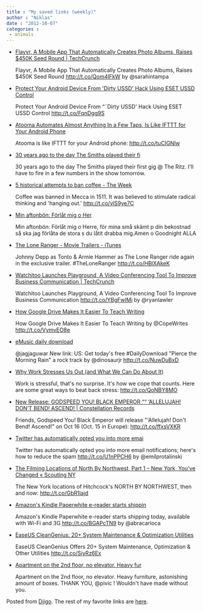 ```yaml
---
title : "My saved links (weekly)"
author : "Niklas"
date : "2012-10-07"
categories : 
 - animals
---
```


- [Flayvr, A Mobile App That Automatically Creates Photo Albums, Raises $450K Seed Round | TechCrunch](http://techcrunch.com/2012/10/04/flayvr-a-mobile-app-that-automatically-creates-photo-albums-raises-450k-seed-round/)
    
    Flayvr, A Mobile App That Automatically Creates Photo Albums, Raises $450K Seed Round http://t.co/Qom4lFkW by @sarahintampa
    
- [Protect Your Android Device From 'Dirty USSD' Hack Using ESET USSD Control](http://www.addictivetips.com/android/eset-ussd-control-protect-your-android-device-from-dirty-ussd-hack/?utm_source=feedburner&utm_medium=twitter&utm_campaign=Feed%3A+Addictivetips+%28AddictiveTips%29)
    
    Protect Your Android Device From “˜Dirty USSD' Hack Using ESET USSD Control http://t.co/FqnDgg9S
    
- [Atooma Automates Almost Anything In a Few Taps, Is Like IFTTT for Your Android Phone](http://lifehacker.com/5948760/atooma-is-like-ifttt-for-your-android-phone?utm_campaign=socialflow_lifehacker_twitter&utm_source=lifehacker_twitter&utm_medium=socialflow)
    
    Atooma is like IFTTT for your Android phone: http://t.co/tuCIGNlw
    
- [30 years ago to the day The Smiths played their fi](http://www.diigo.com/item/note/yyfb/8ks1)
    
    30 years ago to the day The Smiths played their first gig @ The Ritz. I'll have to fire in a few numbers in the show tomorrow.
    
- [5 historical attempts to ban coffee - The Week](http://theweek.com/article/index/234114/5-historical-attempts-to-ban-coffee)
    
    Coffee was banned in Mecca in 1511. It was believed to stimulate radical thinking and 'hanging out.' http://t.co/vlS9ye7C
    
- [Min aftonbön: Förlåt mig o Her](http://www.diigo.com/item/note/yyfb/hcnv)
    
    Min aftonbön: Förlåt mig o Herre, för mina små skämt p din bekostnad så ska jag förlåta de stora s du låtit drabba mig.Amen o Goodnight ALLA
    
- [The Lone Ranger - Movie Trailers - iTunes](http://trailers.apple.com/trailers/disney/theloneranger/)
    
    Johnny Depp as Tonto & Armie Hammer as The Lone Ranger ride again in the exclusive trailer. #TheLoneRanger http://t.co/HBlXAkeK
    
    
- [Watchitoo Launches Playground, A Video Conferencing Tool To Improve Business Communication | TechCrunch](http://techcrunch.com/2012/10/03/watchitoo-playground/)
    
    Watchitoo Launches Playground, A Video Conferencing Tool To Improve Business Communication http://t.co/YBgFwIMi by @ryanlawler
    
- [How Google Drive Makes It Easier To Teach Writing](http://www.readwriteweb.com/archives/how-google-drive-makes-it-easier-to-teach-writing.php)
    
    How Google Drive Makes It Easier To Teach Writing by @CopeWrites http://t.co/VymvEO8e
    
- [eMusic daily download](http://www.emusic.com/dailydownloads/toolbar/main.html?utm_source=FB%2FTwitter&utm_medium=Tweet&utm_campaign=SocialPosts)
    
    @jagjaguwar New link: US: Get today's free #DailyDownload "Pierce the Morning Rain" a rock track by @dinosaurjr http://t.co/NuwDuBxD
    
    
- [Why Work Stresses Us Out (and What We Can Do About It)](http://lifehacker.com/5948016/why-work-stresses-us-out-and-what-we-can-do-about-it?utm_campaign=socialflow_lifehacker_twitter&utm_source=lifehacker_twitter&utm_medium=socialflow)
    
    Work is stressful, that's no surprise. It's how we cope that counts. Here are some great ways to beat back stress: http://t.co/QoNBY8MO
    
- [New Release: GODSPEED YOU! BLACK EMPEROR ““ ‘ALLELUJAH! DON’T BEND! ASCEND! | Constellation Records](http://cstrecords.com/new-release-gybe/)
    
    Friends, Godspeed You! Black Emperor will release "'Allelujah! Don't Bend! Ascend!" on Oct 16 (Oct. 15 in Europe): http://t.co/ffxsVXKR
    
- [Twitter has automatically opted you into more emai](http://t.co/U1nPPCH6)
    
    Twitter has automatically opted you into more email notifications; here's how to reduce the spam http://t.co/U1nPPCH6 by @emilprotalinski
    
- [The Filming Locations of North By Northwest, Part 1 – New York, You’ve Changed « Scouting NY](http://www.scoutingny.com/?p=5917)
    
    The New York locations of Hitchcock's NORTH BY NORTHWEST, then and now: http://t.co/GbR1lajd
    
- [Amazon's Kindle Paperwhite e-reader starts shippin](http://t.co/BGAPcTN9)
    
    Amazon's Kindle Paperwhite e-reader starts shipping today, available with Wi-Fi and 3G http://t.co/BGAPcTN9 by @abracarioca
    
- [EaseUS CleanGenius: 20+ System Maintenance & Optimization Utilities](http://www.addictivetips.com/windows-tips/easeus-cleangenius-offers-20-system-maintenance-optimization-other-utilities/?utm_source=feedburner&utm_medium=twitter&utm_campaign=Feed%3A+Addictivetips+%28AddictiveTips%29)
    
    EaseUS CleanGenius Offers 20+ System Maintenance, Optimization & Other Utilities http://t.co/SiyRz6Ex
    
- [Apartment on the 2nd floor, no elevator. Heavy fur](http://www.diigo.com/item/note/yyfb/u8c1)
    
    Apartment on the 2nd floor, no elevator. Heavy furniture, astonishing amount of boxes. THANK YOU, @pivic ! Wouldn't have made without you.
    

Posted from [Diigo](http://www.diigo.com). The rest of my favorite links are [here](http://www.diigo.com/user/npivic).

